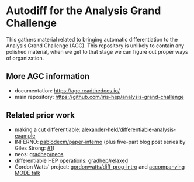 # Autodiff for the Analysis Grand Challenge

This gathers material related to bringing automatic differentiation to the Analysis Grand Challenge (AGC).
This repository is unlikely to contain any polished material, when we get to that stage we can figure out proper ways of organization.


## More AGC information

- documentation: https://agc.readthedocs.io/
- main repository: https://github.com/iris-hep/analysis-grand-challenge


## Related prior work

- making a cut differentiable: [alexander-held/differentiable-analysis-example](https://github.com/alexander-held/differentiable-analysis-example)
- INFERNO: [pablodecm/paper-inferno](https://github.com/pablodecm/paper-inferno) (plus five-part blog post series by Giles Strong: [#1](https://gilesstrong.github.io/website/statistics/hep/inferno/2020/12/04/inferno-1.html))
- neos: [gradhep/neos](https://github.com/gradhep/neos)
- differentiable HEP operations: [gradhep/relaxed](https://github.com/gradhep/relaxed)
- Gordon Watts' project: [gordonwatts/diff-prog-intro](https://github.com/gordonwatts/diff-prog-intro) and [accompanying MODE talk](https://indico.cern.ch/event/1242538/timetable/#106-cuts-and-nn-living-togethe)
